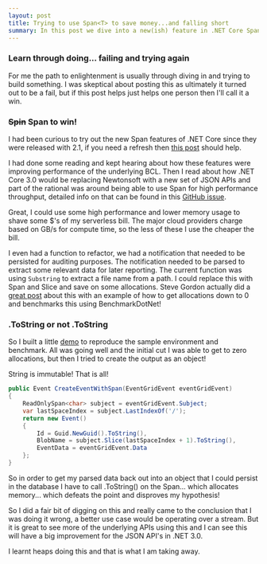 ```yaml
---
layout: post
title: Trying to use Span<T> to save money...and falling short
summary: In this post we dive into a new(ish) feature in .NET Core Span<T>, which could allow us to reduce our serverless application footprint but didn't quite work out
---
```


### Learn through doing... failing and trying again

For me the path to enlightenment is usually through diving in and trying to build something. I was skeptical about posting this as ultimately it turned out to be a fail, but if this post helps just helps one person then I'll call it a win.

### ~~Spin~~ Span to win!

I had been curious to try out the new Span features of .NET Core since they were released with 2.1, if you need a refresh then [this post] should help.

I had done some reading and kept hearing about how these features were improving performance of the underlying BCL. Then I read about how .NET Core 3.0 would be replacing Newtonsoft with a new set of JSON APIs and part of the rational was around being able to use Span<T> for high performance throughput, detailed info on that can be found in this [GitHub issue].

Great, I could use some high performance and lower memory usage to shave some $'s of my serverless bill. The major cloud providers charge based on GB/s for compute time, so the less of these I use the cheaper the bill.

I even had a function to refactor, we had a notification that needed to be persisted for auditing purposes. The notification needed to be parsed to extract some relevant data for later reporting. The current function was using `Substring` to extract a file name from a path. I could replace this with Span and Slice and save on some allocations. Steve Gordon actually did a [great post] about this with an example of how to get allocations down to 0 and benchmarks this using BenchmarkDotNet!

### .ToString or not .ToString

So I built a little [demo] to reproduce the sample environment and benchmark. All was going well and the initial cut I was able to get to zero allocations, but then I tried to create the output as an object!

String is immutable! That is all!

```csharp
public Event CreateEventWithSpan(EventGridEvent eventGridEvent)
{
    ReadOnlySpan<char> subject = eventGridEvent.Subject;
    var lastSpaceIndex = subject.LastIndexOf('/');
    return new Event()
    {
        Id = Guid.NewGuid().ToString(),
        BlobName = subject.Slice(lastSpaceIndex + 1).ToString(),
        EventData = eventGridEvent.Data
    };
}
```

So in order to get my parsed data back out into an object that I could persist in the database I have to call .ToString() on the Span... which allocates memory... which defeats the point and disproves my hypothesis!

So I did a fair bit of digging on this and really came to the conclusion that I was doing it wrong, a better use case would be operating over a stream. But it is great to see more of the underlying APIs using this and I can see this will have a big improvement for the JSON API's in .NET 3.0.

I learnt heaps doing this and that is what I am taking away.

[this post]: https://docs.microsoft.com/en-us/dotnet/standard/memory-and-spans
[GitHub issue]: https://github.com/dotnet/announcements/issues/90
[great post]: https://www.stevejgordon.co.uk/an-introduction-to-optimising-code-using-span-t
[demo]: https://github.com/msimpsonnz/misc/tree/master/src/Function.Demo.Span
